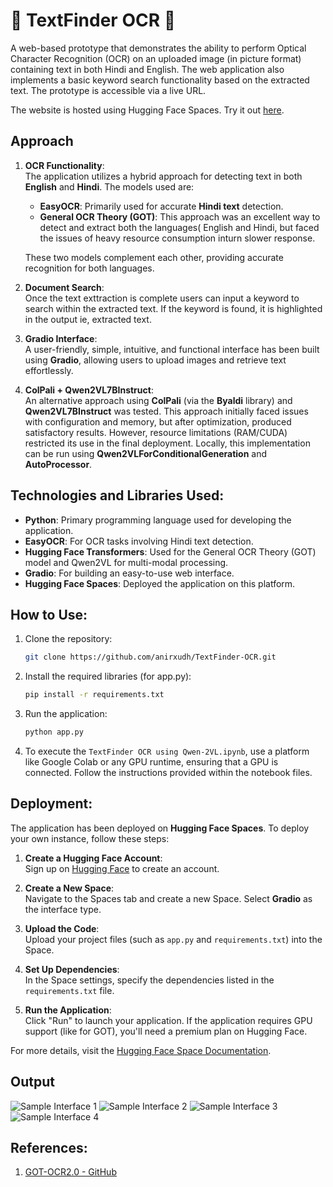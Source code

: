 
# 📝 TextFinder OCR 📝

A web-based prototype that demonstrates the ability to perform Optical Character Recognition (OCR) on an uploaded image (in picture format) containing text in both Hindi and English. The web application also implements a basic keyword search functionality based on the extracted text. The prototype is accessible via a live URL.

The website is hosted using Hugging Face Spaces. Try it out [here](https://huggingface.co/spaces/anirxudh/TextFinder_OCR).

## Approach

1. **OCR Functionality**:  
   The application utilizes a hybrid approach for detecting text in both **English** and **Hindi**. The models used are:
   - **EasyOCR**: Primarily used for accurate **Hindi text** detection.
   - **General OCR Theory (GOT)**: This approach was an excellent way to detect and extract both the languages( English and Hindi, but faced the issues of heavy resource consumption inturn slower response.

   These two models complement each other, providing accurate recognition for both languages.

2. **Document Search**:  
   Once the text exttraction is complete users can input a keyword to search within the extracted text. If the keyword is found, it is highlighted in the output ie, extracted text.

3. **Gradio Interface**:  
   A user-friendly, simple, intuitive, and functional interface has been built using **Gradio**, allowing users to upload images and retrieve text effortlessly.

4. **ColPali + Qwen2VL7BInstruct**:  
   An alternative approach using **ColPali** (via the **Byaldi** library) and **Qwen2VL7BInstruct** was tested. This approach initially faced issues with configuration and memory, but after optimization, produced satisfactory results. However, resource limitations (RAM/CUDA) restricted its use in the final deployment. Locally, this implementation can be run using **Qwen2VLForConditionalGeneration** and **AutoProcessor**.

## Technologies and Libraries Used:

- **Python**: Primary programming language used for developing the application.
- **EasyOCR**: For OCR tasks involving Hindi text detection.
- **Hugging Face Transformers**: Used for the General OCR Theory (GOT) model and Qwen2VL for multi-modal processing.
- **Gradio**: For building an easy-to-use web interface.
- **Hugging Face Spaces**: Deployed the application on this platform.

## How to Use:

1. Clone the repository:
    ```sh
    git clone https://github.com/anirxudh/TextFinder-OCR.git
    ```
2. Install the required libraries (for app.py):
   ```sh
   pip install -r requirements.txt
   ```
3. Run the application:
   ```sh
   python app.py
   ```
4. To execute the `TextFinder OCR using Qwen-2VL.ipynb`, use a platform like Google Colab or any GPU runtime, ensuring that a GPU is connected. Follow the instructions provided within the notebook files.

## Deployment:

The application has been deployed on **Hugging Face Spaces**. To deploy your own instance, follow these steps:

1. **Create a Hugging Face Account**:  
   Sign up on [Hugging Face](https://huggingface.co/join) to create an account.

2. **Create a New Space**:  
   Navigate to the Spaces tab and create a new Space. Select **Gradio** as the interface type.

3. **Upload the Code**:  
   Upload your project files (such as `app.py` and `requirements.txt`) into the Space.

4. **Set Up Dependencies**:  
   In the Space settings, specify the dependencies listed in the `requirements.txt` file.

5. **Run the Application**:  
   Click "Run" to launch your application. If the application requires GPU support (like for GOT), you'll need a premium plan on Hugging Face.

For more details, visit the [Hugging Face Space Documentation](https://huggingface.co/docs/spaces).

## Output

![Sample Interface 1](https://github.com/anirxudh/TextFinder-OCR/blob/main/Output/Screenshot%202024-09-29%20194658.png)
![Sample Interface 2](https://github.com/anirxudh/TextFinder-OCR/blob/main/Output/Screenshot%202024-09-29%20194802.png)
![Sample Interface 3](https://github.com/anirxudh/TextFinder-OCR/blob/main/Output/Screenshot%202024-09-29%20195304.png)
![Sample Interface 4](https://github.com/anirxudh/TextFinder-OCR/blob/main/Output/Screenshot%202024-09-29%20195404.png)



## References:

1. [GOT-OCR2.0 - GitHub](https://github.com/Ucas-HaoranWei/GOT-OCR2.0)
